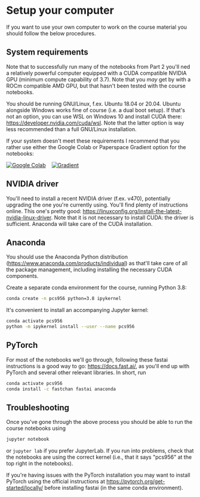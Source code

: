 # Setup your computer

If you want to use your own computer to work on the course material you should follow the below procedures. 

## System requirements

Note that to successfully run many of the notebooks from Part 2 you'll ned a relatively powerful computer equipped with a CUDA compatible NVIDIA GPU (minimum compute capability of 3.7). Note that you _may_ get by with a ROCm compatible AMD GPU, but that hasn't been tested with the course notebooks. 

You should be running GNU/Linux, f.ex. Ubuntu 18.04 or 20.04. Ubuntu alongside Windows works fine of course (i.e. a dual boot setup). If that's not an option, you can use WSL on Windows 10 and install CUDA there: https://developer.nvidia.com/cuda/wsl. Note that the latter option is way less recommended than a full GNU/Linux installation.

If your system doesn't meet these requirements I recommend that you rather use either the Google Colab or Paperspace Gradient option for the notebooks:

[![Google Colab](https://colab.research.google.com/assets/colab-badge.svg)](https://colab.research.google.com/github/alu042/PCS956-DL-2021/blob/master/)
&nbsp;&nbsp;&nbsp;[![Gradient](https://assets.paperspace.io/img/gradient-badge.svg)](https://console.paperspace.com/github/alu042/PCS956-DL-2021/blob/master/?runtime=paperspace/fastai)


## NVIDIA driver
You'll need to install a recent NVIDIA driver (f.ex. v470), potentially upgrading the one you're currently using. You'll find plenty of instructions online. This one's pretty good: https://linuxconfig.org/install-the-latest-nvidia-linux-driver. Note that it is not necessary to install CUDA: the driver is sufficient. Anaconda will take care of the CUDA installation.

## Anaconda
You should use the Anaconda Python distribution (https://www.anaconda.com/products/individual) as that'll take care of all the package management, including installing the necessary CUDA components. 

Create a separate conda environment for the course, running Python 3.8: 
```bash
conda create -n pcs956 python=3.8 ipykernel
```
It's convenient to install an accompanying Jupyter kernel: 
```bash
conda activate pcs956
python -m ipykernel install --user --name pcs956
``` 


## PyTorch
For most of the notebooks we'll go through, following these fastai instructions is a good way to go: https://docs.fast.ai/, as you'll end up with PyTorch and several other relevant libraries. In short, run 
```bash
conda activate pcs956
conda install -c fastchan fastai anaconda
``` 

## Troubleshooting
Once you've gone through the above process you should be able to run the course notebooks using 
```bash
jupyter notebook
```
or `jupyter lab` if you prefer JupyterLab. If you run into problems, check that the notebooks are using the correct kernel (i.e., that it says "pcs956" at the top right in the notebooks). 

If you're having issues with the PyTorch installation you may want to install PyTorch using the official instructions at https://pytorch.org/get-started/locally/ before installing fastai (in the same conda environment).

